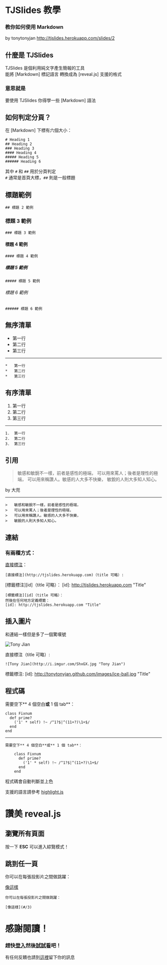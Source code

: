# TJSlides 教學
### 教你如何使用 Markdown
by tonytonyjan
http://tjslides.herokuapp.com/slides/2

## 什麼是 TJSlides
TJSlides 是個利用純文字產生簡報的工具  
能將 [Markdown] 標記語言
轉換成為 [reveal.js] 支援的格式
### 意思就是
要使用 TJSlides 你得學一些 [Markdown] 語法

## 如何判定分頁？
在 [Markdown] 下標有六個大小：

    # Heading 1
    ## Heading 2
    ### Heading 3
    #### Heading 4
    ##### Heading 5
    ###### Heading 6

其中 `#` 和 `##` 用於分頁判定  
`#` 通常是首頁大標，`##` 則是一般標題

## 標題範例
    ## 標題 2 範例
### 標題 3 範例
    ### 標題 3 範例
#### 標題 4 範例
    #### 標題 4 範例
##### 標題 5 範例
    ##### 標題 5 範例
###### 標題 6 範例
    ###### 標題 6 範例

## 無序清單
*   第一行
*   第二行
*   第三行

---

    *   第一行
    *   第二行
    *   第三行

## 有序清單
1.  第一行
2.  第二行
3.  第三行

---

    1.  第一行
    2.  第二行
    3.  第三行

## 引用
>   敏感和敏銳不一樣，前者是感性的極端，
>   可以用來罵人；後者是理性的極端，
>   可以用來稱讚人。敏感的人大多不快樂，
>   敏銳的人則大多知人知心。

by 大兜

---

    >   敏感和敏銳不一樣，前者是感性的極端，
    >   可以用來罵人；後者是理性的極端，
    >   可以用來稱讚人。敏感的人大多不快樂，
    >   敏銳的人則大多知人知心。

## 連結
### 有兩種方式：
[直接標注](http://tjslides.herokuapp.com)：

    [直接標注](http://tjslides.herokuapp.com)（title 可略）:

[標籤標注][id]（title 可略）：
[id]: http://tjslides.herokuapp.com "Title"

    [標籤標注][id]（title 可略）：
    然後在任何地方定義標籤：
    [id]: http://tjslides.herokuapp.com "Title"


## 插入圖片
和連結一樣但是多了一個驚嘆號

![Tony Jian](http://i.imgur.com/ShxGX.jpg "Tony Jian")

直接標注（title 可略）:

    ![Tony Jian](http://i.imgur.com/ShxGX.jpg "Tony Jian")

標籤標注:
    [id]: http://tonytonyjan.github.com/images/ice-ball.jpg "Title"


## 程式碼
需要空下** 4 個空白**或** 1 個 tab**：

    class Fixnum
      def prime?
        ('1' * self) !~ /^1?$|^(11+?)\1+$/
      end
    end

---

    需要空下** 4 個空白**或** 1 個 tab**：
    
        class Fixnum
          def prime?
            ('1' * self) !~ /^1?$|^(11+?)\1+$/
          end
        end

程式碼會自動判斷並上色
    
支援的語言請參考 [highlight.js](http://softwaremaniacs.org/soft/highlight/en/description/)

# 讚美 reveal.js

## 瀏覽所有頁面
按一下 **ESC** 可以進入綜覽模式！

## 跳到任一頁
你可以在每張投影片之間做跳躍：

[像這樣](#/3)

    你可以在每張投影片之間做跳躍：
    
    [像這樣](#/3)

# 感謝閱讀！
### 趕快<a href="/users/sign_in" target="_top">登入</a>然後<a href="/slides/new" target="_top">試試看</a>吧！
有任何反饋也請到<a href="/board" target="_top">這裡</a>留下你的訊息